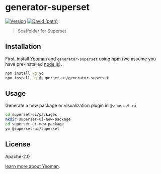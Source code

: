 # generator-superset

[![Version](https://img.shields.io/npm/v/@superset-ui/generator-superset.svg?style=flat)](https://img.shields.io/npm/v/@superset-ui/generator-superset.svg?style=flat-square)
[![David (path)](https://img.shields.io/david/apache-superset/superset-ui.svg?path=packages%2Fgenerator-superset&style=flat-square)](https://david-dm.org/apache-superset/superset-ui?path=packages/generator-superset)

> Scaffolder for Superset

## Installation

First, install [Yeoman](http://yeoman.io) and `generator-superset` using
[npm](https://www.npmjs.com/) (we assume you have pre-installed [node.js](https://nodejs.org/)).

```bash
npm install -g yo
npm install -g @superset-ui/generator-superset
```

## Usage

Generate a new package or visualization plugin in `@superset-ui`

```bash
cd superset-ui/packages
mkdir superset-ui-new-package
cd superset-ui-new-package
yo @superset-ui/superset
```

## License

Apache-2.0

[learn more about Yeoman](http://yeoman.io/).
